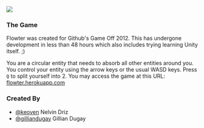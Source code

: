 ![](https://raw.github.com/Annovean/game-off-2012/master/screenshot.png)

### The Game

Flowter was created for Github's Game Off 2012. This has undergone
development in less than 48 hours which also includes trying learning
Unity itself. ;)

You are a circular entity that needs to absorb all other entities around
you. You control your entity using the arrow keys or the usual WASD
keys. Press `Q` to split yourself into 2. You may access the game at
this URL: [flowter.herokuapp.com](http://flowter.herokuapp.com)

### Created By

* [@keoven](https://github.com/keoven) Nelvin Driz
* [@gilliandugay](http://github.com/gilliandugay) Gillian Dugay
